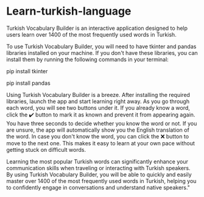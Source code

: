 # Learn-turkish-language
Turkish Vocabulary Builder is an interactive application designed to help users learn over 1400 of the most frequently used words in Turkish.

To use Turkish Vocabulary Builder, you will need to have tkinter and pandas libraries installed on your machine. If you don't have these libraries, you can install them by running the following commands in your terminal:

pip install tkinter

pip install pandas

Using Turkish Vocabulary Builder is a breeze. After installing the required libraries, launch the app and start learning right away. As you go through each word, you will see two buttons under it. If you already know a word, click the ✔️ button to mark it as known and prevent it from appearing again. You have three seconds to decide whether you know the word or not. If you are unsure, the app will automatically show you the English translation of the word. In case you don't know the word, you can click the ❌ button to move to the next one. This makes it easy to learn at your own pace without getting stuck on difficult words.



Learning the most popular Turkish words can significantly enhance your communication skills when traveling or interacting with Turkish speakers. By using Turkish Vocabulary Builder, you will be able to quickly and easily master over 1400 of the most frequently used words in Turkish, helping you to confidently engage in conversations and understand native speakers."
